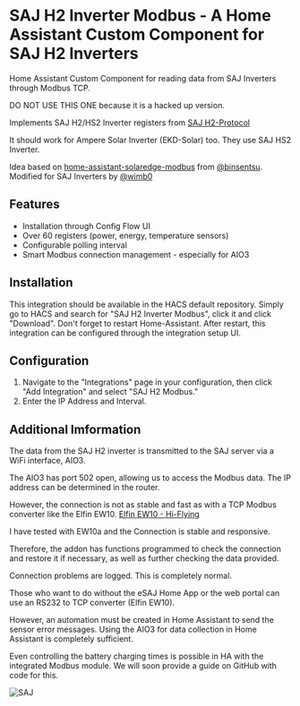# SAJ H2 Inverter Modbus - A Home Assistant Custom Component for SAJ H2 Inverters

Home Assistant Custom Component for reading data from SAJ Inverters through Modbus TCP.

DO NOT USE THIS ONE because it is a hacked up version.

Implements SAJ H2/HS2 Inverter registers from [SAJ H2-Protocol](https://github.com/stanus74/home-assistant-saj-h2-modbus/blob/main/saj-h2-modbus.zip)

It should work for Ampere Solar Inverter (EKD-Solar) too. They use SAJ HS2 Inverter.

Idea based on [home-assistant-solaredge-modbus](https://github.com/binsentsu/home-assistant-solaredge-modbus) from [@binsentsu](https://github.com/binsentsu). Modified for SAJ Inverters by [@wimb0](https://github.com/wimb0)

## Features

- Installation through Config Flow UI
- Over 60 registers (power, energy, temperature sensors)
- Configurable polling interval
- Smart Modbus connection management - especially for AIO3

## Installation

This integration should be available in the HACS default repository. Simply go to HACS and search for "SAJ H2 Inverter Modbus", click it and click "Download". Don't forget to restart Home-Assistant. After restart, this integration can be configured through the integration setup UI.

## Configuration

1. Navigate to the "Integrations" page in your configuration, then click "Add Integration" and select "SAJ H2 Modbus."
2. Enter the IP Address and Interval.


## Additional Imformation

The data from the SAJ H2 inverter is transmitted to the SAJ server via a WiFi interface, AIO3.

The AIO3 has port 502 open, allowing us to access the Modbus data. The IP address can be determined in the router.

However, the connection is not as stable and fast as with a TCP Modbus converter like the Elfin EW10. [Elfin EW10 - Hi-Flying](http://www.hi-flying.com/elfin-ew10-elfin-ew11)

I have tested with EW10a and the Connection is stable and responsive.

Therefore, the addon has functions programmed to check the connection and restore it if necessary, as well as further checking the data provided.

Connection problems are logged. This is completely normal.

Those who want to do without the eSAJ Home App or the web portal can use an RS232 to TCP converter (Elfin EW10).

However, an automation must be created in Home Assistant to send the sensor error messages.
Using the AIO3 for data collection in Home Assistant is completely sufficient.

Even controlling the battery charging times is possible in HA with the integrated Modbus module.
We will soon provide a guide on GitHub with code for this.


![SAJ](https://github.com/stanus74/home-assistant-saj-h2-modbus/raw/main/images/saj_h2_modbus/logo.png)
